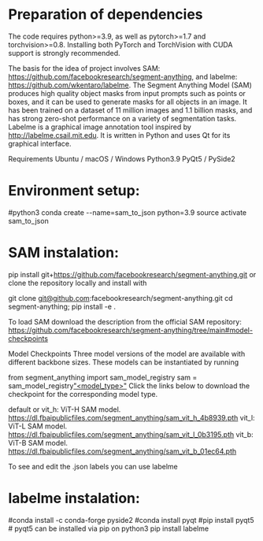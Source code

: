 # Preparation of dependencies

The code requires python>=3.9, as well as pytorch>=1.7 and torchvision>=0.8. Installing both PyTorch and TorchVision with CUDA support is strongly recommended.

The basis for the idea of project involves SAM: https://github.com/facebookresearch/segment-anything, and labelme: https://github.com/wkentaro/labelme. The Segment Anything Model (SAM) produces high quality object masks from input prompts such as points or boxes, and it can be used to generate masks for all objects in an image. It has been trained on a dataset of 11 million images and 1.1 billion masks, and has strong zero-shot performance on a variety of segmentation tasks. Labelme is a graphical image annotation tool inspired by http://labelme.csail.mit.edu. It is written in Python and uses Qt for its graphical interface.

Requirements
Ubuntu / macOS / Windows
Python3.9
PyQt5 / PySide2

# Environment setup:

#python3
conda create --name=sam_to_json python=3.9
source activate sam_to_json

# SAM instalation:

pip install git+https://github.com/facebookresearch/segment-anything.git
or clone the repository locally and install with

git clone git@github.com:facebookresearch/segment-anything.git
cd segment-anything; pip install -e .

To load SAM download the description from the official SAM repository: https://github.com/facebookresearch/segment-anything/tree/main#model-checkpoints

Model Checkpoints
Three model versions of the model are available with different backbone sizes. These models can be instantiated by running

from segment_anything import sam_model_registry
sam = sam_model_registry["<model_type>"](checkpoint="<path/to/checkpoint>")
Click the links below to download the checkpoint for the corresponding model type.

default or vit_h: ViT-H SAM model. https://dl.fbaipublicfiles.com/segment_anything/sam_vit_h_4b8939.pth
vit_l: ViT-L SAM model. https://dl.fbaipublicfiles.com/segment_anything/sam_vit_l_0b3195.pth
vit_b: ViT-B SAM model. https://dl.fbaipublicfiles.com/segment_anything/sam_vit_b_01ec64.pth

To see and edit the .json labels you can use labelme

# labelme instalation: 

#conda install -c conda-forge pyside2
#conda install pyqt
#pip install pyqt5  # pyqt5 can be installed via pip on python3
pip install labelme

